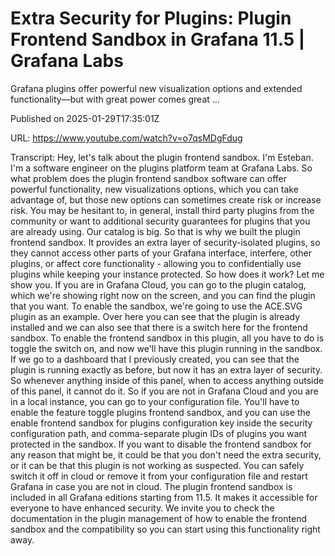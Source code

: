 # Extra Security for Plugins: Plugin Frontend Sandbox in Grafana 11.5 | Grafana Labs

Grafana plugins offer powerful new visualization options and extended functionality—but with great power comes great ...

Published on 2025-01-29T17:35:01Z

URL: https://www.youtube.com/watch?v=o7qsMDgFdug

Transcript: Hey, let's talk about the plugin
frontend sandbox. I'm Esteban. I'm a software engineer on the
plugins platform team at Grafana Labs. So what problem does the plugin frontend
sandbox software can offer powerful functionality, new visualizations
options, which you can take advantage of, but those new options can sometimes
create risk or increase risk. You may be hesitant to, in general, install third party plugins from the
community or want to additional security guarantees for plugins that you are
already using. Our catalog is big. So that is why we built the
plugin frontend sandbox. It provides an extra layer
of security-isolated plugins, so they cannot access other parts of
your Grafana interface, interfere, other plugins, or affect core functionality -
allowing you to confidentially use plugins while keeping your instance
protected. So how does it work? Let me show you. If you are in Grafana
Cloud, you can go to the plugin catalog, which we're showing
right now on the screen, and you can find the plugin that you want.
To enable the sandbox, we're going to
use the ACE.SVG plugin as an example. Over here you can see that the plugin
is already installed and we can also see that there is a switch
here for the frontend sandbox. To enable the frontend
sandbox in this plugin, all you have to do is
toggle the switch on, and now we'll have this
plugin running in the sandbox. If we go to a dashboard
that I previously created, you can see that the plugin
is running exactly as before, but now it has an extra layer of security. So whenever anything inside of this panel, when to access anything outside
of this panel, it cannot do it. So if you are not in Grafana Cloud and you are in a local instance,
you can go to your configuration file. You'll have to enable the feature
toggle plugins frontend sandbox, and you can use the enable frontend
sandbox for plugins configuration key inside the security configuration path, and comma-separate plugin IDs of
plugins you want protected in the sandbox. If you want to disable the frontend
sandbox for any reason that might be, it could be that you don't
need the extra security, or it can be that this plugin
is not working as suspected. You can safely switch it off in cloud or remove it from your configuration file
and restart Grafana in case you are not in cloud. The plugin frontend sandbox is included
in all Grafana editions starting from 11.5. It makes it accessible for
everyone to have enhanced security. We invite you to check the documentation
in the plugin management of how to enable the frontend sandbox and the
compatibility so you can start using this functionality right away.


